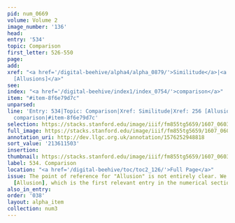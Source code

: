 ```yaml
---
pid: num_0669
volume: Volume 2
image_number: '136'
head:
entry: '534'
topic: Comparison
first_letter: 526-550
page:
add:
xref: "<a href='/digital-beehive/alpha4/alpha_0879/'>Similitude</a>|<a href='/digital-beehive/num2/num_0281/'>256
  [Allusions]</a>"
see:
index: "<a href='/digital-beehive/index1/index_0754/'>comparison</a>"
item: "#item-8f6e79d7c"
unparsed:
line: 'Entry: 534|Topic: Comparison|Xref: Similitude|Xref: 256 [Allusions]|Index:
  comparison|#item-8f6e79d7c'
selection: https://stacks.stanford.edu/image/iiif/fm855tg5659/1607_0603/904,1503,2797,781/full/0/default.jpg
full_image: https://stacks.stanford.edu/image/iiif/fm855tg5659/1607_0603/full/full/0/default.jpg
annotation_uri: http://dev.llgc.org.uk/annotation/1576252948818
sort_value: '213611503'
insertion:
thumbnail: https://stacks.stanford.edu/image/iiif/fm855tg5659/1607_0603/904,1503,600,180/250,/0/default.jpg
label: 534. Comparison
location: "<a href='/digital-beehive/toc/toc2_126/'>Full Page</a>"
issue: The point of reference for "Allusion" is not entirely clear. We linked to 256
  [Allusion], which is the first relevant entry in the numerical section of the Alvearium.
also_in_entry:
order: '038'
layout: alpha_item
collection: num3
---
```

